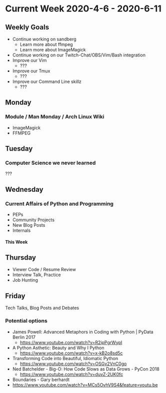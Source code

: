 # Current Week 2020-4-6 - 2020-6-11

## Weekly Goals

- Continue working on sandberg
  - Learn more about ffmpeg
  - Learn more about ImageMagick
- Continue working on our Twitch-Chat/OBS/Vim/Bash integration
- Improve our Vim
  - ???
- Improve our Tmux
  - ???
- Improve our Command Line skillz
  - ???

## Monday

### Module / Man Monday / Arch Linux Wiki

- ImageMagick
- FFMPEG

## Tuesday

### Computer Science we never learned

???

## Wednesday

### Current Affairs of Python and Programming

- PEPs
- Community Projects
- New Blog Posts
- Internals

#### This Week

## Thursday

- Viewer Code / Resume Review
- Interview Talk, Practice
- Job Hunting

## Friday

Tech Talks, Blog Posts and Debates

### Potential options

- James Powell: Advanced Metaphors in Coding with Python | PyData Berlin 2017
  - <https://www.youtube.com/watch?v=R2ipPgrWypI>
- A Python Asthetic: Beauty and Why I Python
  - <https://www.youtube.com/watch?v=x-kB2o8sd5c>
- Transforming Code into Beautiful, Idiomatic Python
  - <https://www.youtube.com/watch?v=OSGv2VnC0go>
- Ned Batchelder - Big-O: How Code Slows as Data Grows - PyCon 2018
  - <https://www.youtube.com/watch?v=duvZ-2UK0fc>
- Boundaries - Gary berhardt
- <https://www.youtube.com/watch?v=MCs5OvhV9S4&feature=youtu.be>
